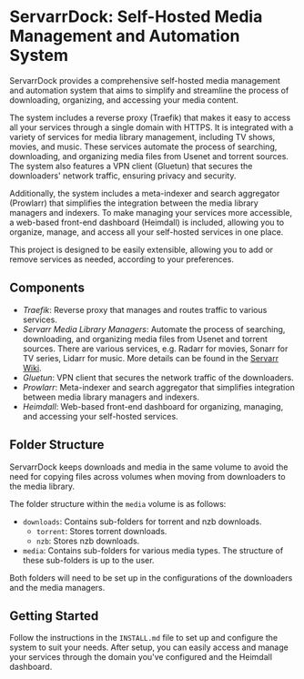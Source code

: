 # ServarrDock: Self-Hosted Media Management and Automation System

ServarrDock provides a comprehensive self-hosted media management and automation system that aims to simplify and streamline the process of downloading, organizing, and accessing your media content.

The system includes a reverse proxy (Traefik) that makes it easy to access all your services through a single domain with HTTPS. It is integrated with a variety of services for media library management, including TV shows, movies, and music. These services automate the process of searching, downloading, and organizing media files from Usenet and torrent sources. The system also features a VPN client (Gluetun) that secures the downloaders' network traffic, ensuring privacy and security.

Additionally, the system includes a meta-indexer and search aggregator (Prowlarr) that simplifies the integration between the media library managers and indexers. To make managing your services more accessible, a web-based front-end dashboard (Heimdall) is included, allowing you to organize, manage, and access all your self-hosted services in one place.

This project is designed to be easily extensible, allowing you to add or remove services as needed, according to your preferences.

## Components

- *Traefik*: Reverse proxy that manages and routes traffic to various services.
- *Servarr Media Library Managers*: Automate the process of searching, downloading, and organizing media files from Usenet and torrent sources. There are various services, e.g. Radarr for movies, Sonarr for TV series, Lidarr for music. More details can be found in the [Servarr Wiki](https://wiki.servarr.com/).
- *Gluetun*: VPN client that secures the network traffic of the downloaders.
- *Prowlarr*: Meta-indexer and search aggregator that simplifies integration between media library managers and indexers.
- *Heimdall*: Web-based front-end dashboard for organizing, managing, and accessing your self-hosted services.

## Folder Structure

ServarrDock keeps downloads and media in the same volume to avoid the need for copying files across volumes when moving from downloaders to the media library.

The folder structure within the `media` volume is as follows:

- `downloads`: Contains sub-folders for torrent and nzb downloads.
  - `torrent`: Stores torrent downloads.
  - `nzb`: Stores nzb downloads.
- `media`: Contains sub-folders for various media types. The structure of these sub-folders is up to the user.

Both folders will need to be set up in the configurations of the downloaders and the media managers.

## Getting Started

Follow the instructions in the `INSTALL.md` file to set up and configure the system to suit your needs. After setup, you can easily access and manage your services through the domain you've configured and the Heimdall dashboard.